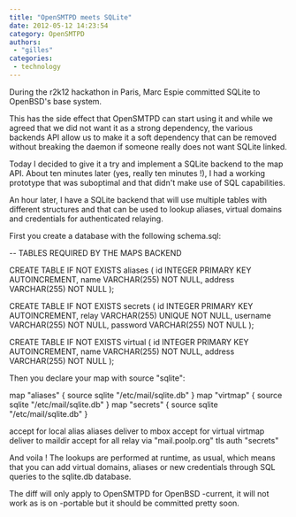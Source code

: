 ```yaml
---
title: "OpenSMTPD meets SQLite"
date: 2012-05-12 14:23:54
category: OpenSMTPD
authors:
 - "gilles"
categories:
 - technology
---
```


During the r2k12 hackathon in Paris, Marc Espie committed SQLite to OpenBSD's base system.

This has the side effect that OpenSMTPD can start using it and while we agreed that we did not want it as a strong dependency, the various backends API allow us to make it a soft dependency that can be removed without breaking the daemon if someone really does not want SQLite linked.

Today I decided to give it a try and implement a SQLite backend to the map API. About ten minutes later (yes, really ten minutes !), I had a working prototype that was suboptimal and that didn't make use of SQL capabilities.

An hour later, I have a SQLite backend that will use multiple tables with different structures and that can be used to lookup aliases, virtual domains and credentials for authenticated relaying.

First you create a database with the following schema.sql:


-- TABLES REQUIRED BY THE MAPS BACKEND

CREATE TABLE IF NOT EXISTS aliases ( id INTEGER PRIMARY KEY AUTOINCREMENT, name VARCHAR(255) NOT NULL, address VARCHAR(255) NOT NULL );

CREATE TABLE IF NOT EXISTS secrets ( id INTEGER PRIMARY KEY AUTOINCREMENT, relay VARCHAR(255) UNIQUE NOT NULL, username VARCHAR(255) NOT NULL, password VARCHAR(255) NOT NULL );

CREATE TABLE IF NOT EXISTS virtual ( id INTEGER PRIMARY KEY AUTOINCREMENT, name VARCHAR(255) NOT NULL, address VARCHAR(255) NOT NULL );

Then you declare your map with source "sqlite":

map "aliases" { source sqlite "/etc/mail/sqlite.db" } map "virtmap" { source sqlite "/etc/mail/sqlite.db" } map "secrets" { source sqlite "/etc/mail/sqlite.db" }

accept for local alias aliases deliver to mbox accept for virtual virtmap deliver to maildir accept for all relay via "mail.poolp.org" tls auth "secrets"

And voila ! The lookups are performed at runtime, as usual, which means that you can add virtual domains, aliases or new credentials through SQL queries to the sqlite.db database.

The diff will only apply to OpenSMTPD for OpenBSD -current, it will not work as is on -portable but it should be committed pretty soon.
